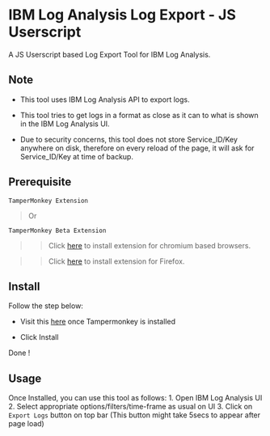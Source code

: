 # IBM Log Analysis Log Export - JS Userscript

A JS Userscript based Log Export Tool for IBM Log Analysis.

## Note

- This tool uses IBM Log Analysis API to export logs.

- This tool tries to get logs in a format as close as it can to what is shown in the IBM Log Analysis UI.

- Due to security concerns, this tool does not store Service_ID/Key anywhere on disk, therefore on every reload of the page, it will ask for Service_ID/Key at time of backup.

## Prerequisite

 `TamperMonkey Extension`

> Or

 `TamperMonkey Beta Extension`

> > Click [here](https://chrome.google.com/webstore/detail/tampermonkey-beta/gcalenpjmijncebpfijmoaglllgpjagf?hl=en) to install extension for chromium based browsers.

> > Click [here](https://addons.mozilla.org/en-US/firefox/addon/tampermonkey/) to install extension for Firefox.

## Install

Follow the step below:

- Visit this [here](https://raw.githubusercontent.com/avinashkarhana/ibm-log-analysis-log-export/main/js-userscript/IBMLogAnalysisExportLogs.user.js) once Tampermonkey is installed

- Click Install

Done !

## Usage

Once Installed, you can use this tool as follows:
    1. Open IBM Log Analysis UI
    2. Select appropriate options/filters/time-frame as usual on UI
    3. Click on `Export Logs` button on top bar (This button might take 5secs to appear after page load)
